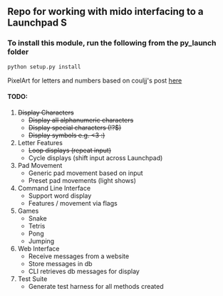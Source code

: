 ﻿## Repo for working with mido interfacing to a Launchpad S

### To install this module, run the following from the py_launch folder
```bash
python setup.py install
```

PixelArt for letters and numbers based on couljj's post [here](https://www.planetminecraft.com/blog/block-letters/)

#### TODO:
1. ~~Display Characters~~
	- ~~Display all alphanumeric characters~~
	- ~~Display special characters (!?$)~~
	- ~~Display symbols e.g. <3 :)~~
2. Letter Features
	- ~~Loop displays (repeat input)~~
	- Cycle displays (shift input across Launchpad)
3. Pad Movement
	- Generic pad movement based on input
	- Preset pad movements (light shows)
4. Command Line Interface
	- Support word display
	- Features / movement via flags
5. Games
	- Snake
	- Tetris
	- Pong
	- Jumping
6. Web Interface
	- Receive messages from a website
	- Store messages in db
	- CLI retrieves db messages for display
7. Test Suite
	- Generate test harness for all methods created
